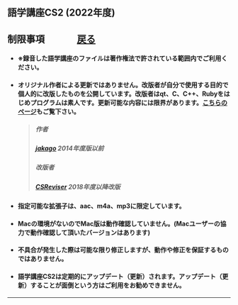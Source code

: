 ## 語学講座CS2 (2022年度)  
## 制限事項 　　　    [戻る](https://csreviser.github.io/CaptureStream2/)     

- #### ※録音した語学講座のファイルは著作権法で許されている範囲内でご利用ください。          
- #### オリジナル作者による更新ではありません。改版者が自分で使用する目的で個人的に改版したものを公開しています。改版者はqt、C、C++、Rubyをはじめプログラムは素人です。更新可能な内容には限界があります。[こちらのページ](https://github.com/CSReviser/CS-English/wiki/類似アプリ)もご覧下さい。
    > ##### 作者  
    > ##### [jakago](https://github.com/jakago) 2014年度版以前  
    > ##### 改版者  
    > ##### [CSReviser](https://github.com/CSReviser) 2018年度以降改版    
- #### 指定可能な拡張子は、aac、m4a、mp3に限定しています。
- #### Macの環境がないのでMac版は動作確認していません。(Macユーザーの協力で動作確認して頂いたバージョンはあります)             
- #### 不具合が発生した際は可能な限り修正しますが、動作や修正を保証するものではありません。
- #### 語学講座CS2は定期的にアップデート（更新）されます。アップデート（更新）することが面倒という方はご利用をお勧めできません。

*** 
 <link rel="shortcut icon" type="image/x-icon" href="https://avatars.githubusercontent.com/u/46049273?v=4">
 <meta name="twitter:image:src" content="https://avatars.githubusercontent.com/u/46049273?v=4">
